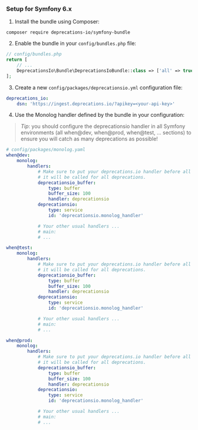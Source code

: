 ### Setup for Symfony 6.x

1. Install the bundle using Composer:

```
composer require deprecations-io/symfony-bundle
```

2. Enable the bundle in your `config/bundles.php` file:

```php
// config/bundles.php
return [
    // ...
    DeprecationsIo\Bundle\DeprecationsIoBundle::class => ['all' => true],
];

```

3. Create a new `config/packages/deprecationsio.yml` configuration file:

```yaml
deprecations_io:
    dsn: 'https://ingest.deprecations.io/?apikey=<your-api-key>'
```

4. Use the Monolog handler defined by the bundle in your configuration:

> *Tip*: you should configure the deprecationsio handler in all Symfony environments (all
> when@dev, when@prod, when@test, ... sections) to ensure you will catch as many deprecations
> as possible!

```yaml
# config/packages/monolog.yaml
when@dev:
    monolog:
        handlers:
            # Make sure to put your deprecations.io handler before all other handlers to be certain 
            # it will be called for all deprecations.
            deprecationsio_buffer:
                type: buffer
                buffer_size: 100
                handler: deprecationsio
            deprecationsio:
                type: service
                id: 'deprecationsio.monolog_handler'

            # Your other usual handlers ...
            # main:
            # ...

when@test:
    monolog:
        handlers:
            # Make sure to put your deprecations.io handler before all other handlers to be certain 
            # it will be called for all deprecations.
            deprecationsio_buffer:
                type: buffer
                buffer_size: 100
                handler: deprecationsio
            deprecationsio:
                type: service
                id: 'deprecationsio.monolog_handler'

            # Your other usual handlers ...
            # main:
            # ...

when@prod:
    monolog:
        handlers:
            # Make sure to put your deprecations.io handler before all other handlers to be certain 
            # it will be called for all deprecations.
            deprecationsio_buffer:
                type: buffer
                buffer_size: 100
                handler: deprecationsio
            deprecationsio:
                type: service
                id: 'deprecationsio.monolog_handler'

            # Your other usual handlers ...
            # main:
            # ...
```
